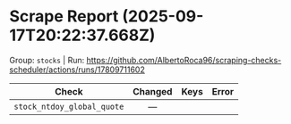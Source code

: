 # Scrape Report (2025-09-17T20:22:37.668Z)

Group: `stocks`  |  Run: https://github.com/AlbertoRoca96/scraping-checks-scheduler/actions/runs/17809711602

| Check | Changed | Keys | Error |
|---|:---:|:--|:--|
| `stock_ntdoy_global_quote` | — |  |  |
